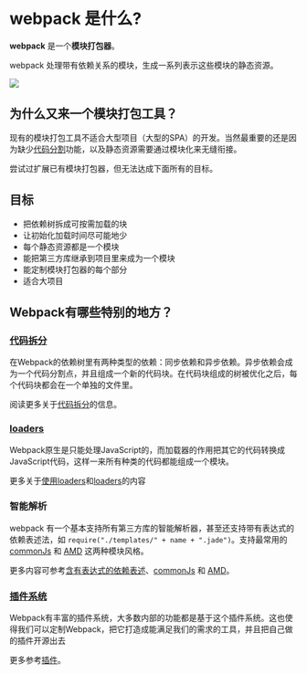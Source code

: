 # webpack 是什么?

**webpack** 是一个**模块打包器**。

webpack 处理带有依赖关系的模块，生成一系列表示这些模块的静态资源。

![](http://webpack.github.io/assets/what-is-webpack.png)

## 为什么又来一个模块打包工具？

现有的模块打包工具不适合大型项目（大型的SPA）的开发。当然最重要的还是因为缺少[代码分割][code spliting]功能，以及静态资源需要通过模块化来无缝衔接。

尝试过扩展已有模块打包器，但无法达成下面所有的目标。

## 目标

- 把依赖树拆成可按需加载的块
- 让初始化加载时间尽可能地少
- 每个静态资源都是一个模块
- 能把第三方库继承到项目里来成为一个模块
- 能定制模块打包器的每个部分
- 适合大项目

## Webpack有哪些特别的地方？

### [代码拆分][code spliting]

在Webpack的依赖树里有两种类型的依赖：同步依赖和异步依赖。异步依赖会成为一个代码分割点，并且组成一个新的代码块。在代码块组成的树被优化之后，每个代码块都会在一个单独的文件里。

阅读更多关于[代码拆分][code spliting]的信息。

### [loaders][loaders]

Webpack原生是只能处理JavaScript的，而加载器的作用把其它的代码转换成JavaScript代码，这样一来所有种类的代码都能组成一个模块。

更多关于[使用loaders][using loaders]和[loaders](Loaders)的内容

### 智能解析

webpack 有一个基本支持所有第三方库的智能解析器，甚至还支持带有表达式的依赖表述法，如 `require("./templates/" + name + ".jade")`。支持最常用的 [commonJs][commonJs] 和 [AMD][AMD] 这两种模块风格。

更多内容可参考[含有表达式的依赖表述][context]、[commonJs][commonJs] 和 [AMD][AMD]。

### [插件系统][plugins]

Webpack有丰富的插件系统，大多数内部的功能都是基于这个插件系统。这也使得我们可以定制Webpack，把它打造成能满足我们的需求的工具，并且把自己做的插件开源出去

更多参考[插件][plugins]。

[code spliting]: ../GUIDES/Code-Splitting.md
[loaders]: ../API/Loaders.md
[using loaders]: Using-Loaders.md
[commonJs]: ../API/CommonJs.md
[AMD]: ../API/AMD.md
[context]: ../API/Context.md
[plugins]: ../API/Plugins.md
